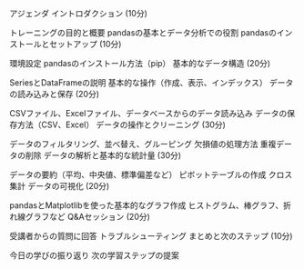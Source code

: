 アジェンダ
イントロダクション (10分)

トレーニングの目的と概要
pandasの基本とデータ分析での役割
pandasのインストールとセットアップ (10分)

環境設定
pandasのインストール方法（pip）
基本的なデータ構造 (20分)

SeriesとDataFrameの説明
基本的な操作（作成、表示、インデックス）
データの読み込みと保存 (20分)

CSVファイル、Excelファイル、データベースからのデータ読み込み
データの保存方法（CSV、Excel）
データの操作とクリーニング (30分)

データのフィルタリング、並べ替え、グルーピング
欠損値の処理方法
重複データの削除
データの解析と基本的な統計量 (30分)

データの要約（平均、中央値、標準偏差など）
ピボットテーブルの作成
クロス集計
データの可視化 (20分)

pandasとMatplotlibを使った基本的なグラフ作成
ヒストグラム、棒グラフ、折れ線グラフなど
Q&Aセッション (20分)

受講者からの質問に回答
トラブルシューティング
まとめと次のステップ (10分)

今日の学びの振り返り
次の学習ステップの提案
